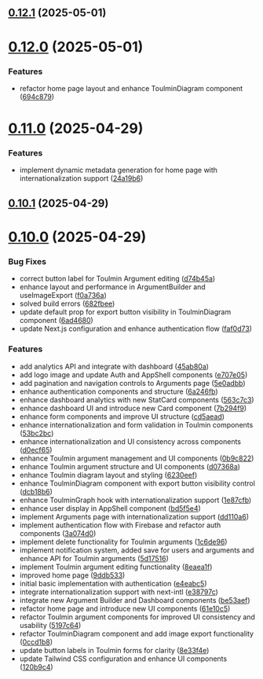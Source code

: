 ## [0.12.1](https://github.com/gdamalis/toulmin-lab/compare/v0.12.0...v0.12.1) (2025-05-01)



# [0.12.0](https://github.com/gdamalis/toulmin-lab/compare/v0.11.0...v0.12.0) (2025-05-01)


### Features

* refactor home page layout and enhance ToulminDiagram component ([694c879](https://github.com/gdamalis/toulmin-lab/commit/694c87940a264139fc3faaee31bab91b3e0e0e07))



# [0.11.0](https://github.com/gdamalis/toulmin-lab/compare/v0.10.1...v0.11.0) (2025-04-29)


### Features

* implement dynamic metadata generation for home page with internationalization support ([24a19b6](https://github.com/gdamalis/toulmin-lab/commit/24a19b63d7a51bdc449763329f65c2d47983c2c6))



## [0.10.1](https://github.com/gdamalis/toulmin-lab/compare/v0.10.0...v0.10.1) (2025-04-29)



# [0.10.0](https://github.com/gdamalis/toulmin-lab/compare/e4eabc53cf5f422bde536c5bd35ac2cc59b1e8e5...v0.10.0) (2025-04-29)


### Bug Fixes

* correct button label for Toulmin Argument editing ([d74b45a](https://github.com/gdamalis/toulmin-lab/commit/d74b45a3fe547ef33d4e1f7fb45a8aca9aea2dc6))
* enhance layout and performance in ArgumentBuilder and useImageExport ([f0a736a](https://github.com/gdamalis/toulmin-lab/commit/f0a736ad21961362560209a20da1f7a7126f5dd1))
* solved build errors ([682fbee](https://github.com/gdamalis/toulmin-lab/commit/682fbee024563085c3e7c2c7af517830095b9988))
* update default prop for export button visibility in ToulminDiagram component ([6ad4680](https://github.com/gdamalis/toulmin-lab/commit/6ad4680a0c17a3ce49ea7e8608d1740d284b5302))
* update Next.js configuration and enhance authentication flow ([faf0d73](https://github.com/gdamalis/toulmin-lab/commit/faf0d737e35979efb883b53ce583ec88c5db9aa1))


### Features

* add analytics API and integrate with dashboard ([45ab80a](https://github.com/gdamalis/toulmin-lab/commit/45ab80aebbc5c6cc45a8e410a110463734a153f4))
* add logo image and update Auth and AppShell components ([e707e05](https://github.com/gdamalis/toulmin-lab/commit/e707e055f128c1ecec7c68343945732cfc2ace5a))
* add pagination and navigation controls to Arguments page ([5e0adbb](https://github.com/gdamalis/toulmin-lab/commit/5e0adbb58a6feb101f0a25f514d2e2fc4d08f021))
* enhance authentication components and structure ([6a246fb](https://github.com/gdamalis/toulmin-lab/commit/6a246fbabc578f86b954128c9657317572a6b775))
* enhance dashboard analytics with new StatCard components ([563c7c3](https://github.com/gdamalis/toulmin-lab/commit/563c7c34513dd8169a8ed82bf9d782049964308b))
* enhance dashboard UI and introduce new Card component ([7b294f9](https://github.com/gdamalis/toulmin-lab/commit/7b294f95f22836b09fc81366c09030ecf2fb18b7))
* enhance form components and improve UI structure ([cd5aead](https://github.com/gdamalis/toulmin-lab/commit/cd5aeadfb707e4bfd43e94f6aa5510dd2befdb28))
* enhance internationalization and form validation in Toulmin components ([53bc2bc](https://github.com/gdamalis/toulmin-lab/commit/53bc2bc8e3116c8fb399d513fbe931eafe36e516))
* enhance internationalization and UI consistency across components ([d0ecf65](https://github.com/gdamalis/toulmin-lab/commit/d0ecf65c03fbdf3d94785f10602d1fc3a6ccecbf))
* enhance Toulmin argument management and UI components ([0b9c822](https://github.com/gdamalis/toulmin-lab/commit/0b9c822d7023be1e26004a833f824b9435767ffb))
* enhance Toulmin argument structure and UI components ([d07368a](https://github.com/gdamalis/toulmin-lab/commit/d07368aff024419421c68ac00a937dd983019c24))
* enhance Toulmin diagram layout and styling ([6230eef](https://github.com/gdamalis/toulmin-lab/commit/6230eef0f4098d3c2f707f71e582e33e4ccad0e3))
* enhance ToulminDiagram component with export button visibility control ([dcb18b6](https://github.com/gdamalis/toulmin-lab/commit/dcb18b6304e3cbd78f0edb397c8fc14173e0e684))
* enhance ToulminGraph hook with internationalization support ([1e87cfb](https://github.com/gdamalis/toulmin-lab/commit/1e87cfbb2d79aa0479c335b7772a3cbb922de444))
* enhance user display in AppShell component ([bd5f5e4](https://github.com/gdamalis/toulmin-lab/commit/bd5f5e40051854b818a1257eba5c32d8c9f3741c))
* implement Arguments page with internationalization support ([dd110a6](https://github.com/gdamalis/toulmin-lab/commit/dd110a62b03e8b2fa066bbf9cb18103c3aecf103))
* implement authentication flow with Firebase and refactor auth components ([3a074d0](https://github.com/gdamalis/toulmin-lab/commit/3a074d0abcc21b9d3701cf0568a4143479613de6))
* implement delete functionality for Toulmin arguments ([1c6de96](https://github.com/gdamalis/toulmin-lab/commit/1c6de96e5ac7be6e91bda846e36f788d2a1cbd87))
* implement notification system, added save for users and arguments and enhance API for Toulmin arguments ([5d17516](https://github.com/gdamalis/toulmin-lab/commit/5d17516344d4ea8a38df4085e18b3b211ee1c6fc))
* implement Toulmin argument editing functionality ([8eaea1f](https://github.com/gdamalis/toulmin-lab/commit/8eaea1fad115616373202f4842102376d3a47b60))
* improved home page ([9ddb533](https://github.com/gdamalis/toulmin-lab/commit/9ddb533ac4ca320157b39fca9abbcb7e93429edb))
* initial basic implementation with authentication ([e4eabc5](https://github.com/gdamalis/toulmin-lab/commit/e4eabc53cf5f422bde536c5bd35ac2cc59b1e8e5))
* integrate internationalization support with next-intl ([e38797c](https://github.com/gdamalis/toulmin-lab/commit/e38797cd63fa48eb075cda2fdd966b1477a74471))
* integrate new Argument Builder and Dashboard components ([be53aef](https://github.com/gdamalis/toulmin-lab/commit/be53aefe69dce9a21e25d90c52c399c5c5b24e29))
* refactor home page and introduce new UI components ([61e10c5](https://github.com/gdamalis/toulmin-lab/commit/61e10c5e1208762068e40903828a31841b3759a3))
* refactor Toulmin argument components for improved UI consistency and usability ([5197c64](https://github.com/gdamalis/toulmin-lab/commit/5197c6480649d5099441291f7d19a7d2865cedc7))
* refactor ToulminDiagram component and add image export functionality ([0ccd1b8](https://github.com/gdamalis/toulmin-lab/commit/0ccd1b89aba6c761b8ab66c5b07f0615c14b5440))
* update button labels in Toulmin forms for clarity ([8e33f4e](https://github.com/gdamalis/toulmin-lab/commit/8e33f4e5cc7b38a36b776dfc97a98d37fb5c3e8d))
* update Tailwind CSS configuration and enhance UI components ([120b9c4](https://github.com/gdamalis/toulmin-lab/commit/120b9c4556594781f8862fdb213dd7afd7800032))



